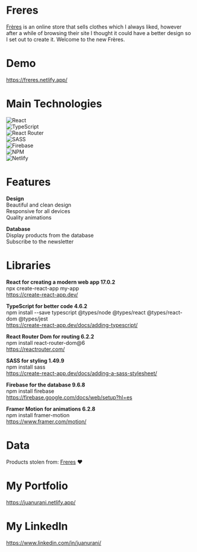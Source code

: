 # Freres
<a href="https://freres.ar/" target="_blank">Frères</a> is an online store that sells clothes which I always liked, however after a while of browsing their site I thought it could have a better design so I set out to create it. Welcome to the new Frères.

# Demo
https://freres.netlify.app/

# Main Technologies
![React](https://img.shields.io/badge/react-%2320232a.svg?style=for-the-badge&logo=react&logoColor=%2361DAFB)<br>
![TypeScript](https://img.shields.io/badge/typescript-%23007ACC.svg?style=for-the-badge&logo=typescript&logoColor=white)<br>
![React Router](https://img.shields.io/badge/React_Router-CA4245?style=for-the-badge&logo=react-router&logoColor=white)<br>
![SASS](https://img.shields.io/badge/SASS-hotpink.svg?style=for-the-badge&logo=SASS&logoColor=white)<br>
![Firebase](https://img.shields.io/badge/firebase-%23039BE5.svg?style=for-the-badge&logo=firebase)<br>
![NPM](https://img.shields.io/badge/NPM-%23000000.svg?style=for-the-badge&logo=npm&logoColor=white)<br>
![Netlify](https://img.shields.io/badge/netlify-%23000000.svg?style=for-the-badge&logo=netlify&logoColor=#00C7B7)

# Features
**Design**<br>
Beautiful and clean design<br>
Responsive for all devices<br>
Quality animations

**Database**<br>
Display products from the database<br>
Subscribe to the newsletter<br>

# Libraries
**React for creating a modern web app 17.0.2**<br>
npx create-react-app my-app<br>
https://create-react-app.dev/

**TypeScript for better code 4.6.2**<br>
npm install --save typescript @types/node @types/react @types/react-dom @types/jest<br>
https://create-react-app.dev/docs/adding-typescript/

**React Router Dom for routing 6.2.2**<br>
npm install react-router-dom@6<br>
https://reactrouter.com/

**SASS for styling 1.49.9**<br>
npm install sass<br>
https://create-react-app.dev/docs/adding-a-sass-stylesheet/

**Firebase for the database 9.6.8**<br>
npm install firebase<br>
https://firebase.google.com/docs/web/setup?hl=es

**Framer Motion for animations 6.2.8**<br>
npm install framer-motion<br>
https://www.framer.com/motion/

# Data
Products stolen from: <a href="https://freres.ar/" target="_blank">Freres</a> ❤️

# My Portfolio
https://juanurani.netlify.app/

# My LinkedIn
https://www.linkedin.com/in/juanurani/